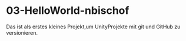 # 03-HelloWorld-nbischof

Das ist als erstes kleines Projekt,um UnityProjekte mit git und GitHub zu versionieren.
